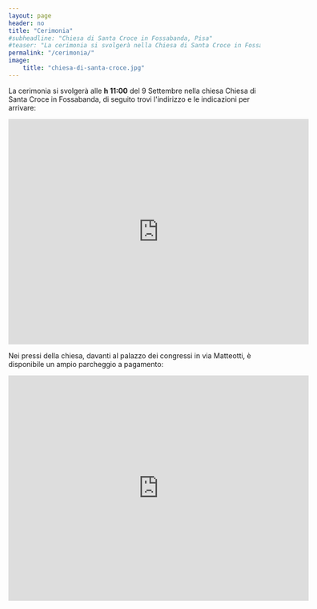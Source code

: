 ```yaml
---
layout: page
header: no
title: "Cerimonia"
#subheadline: "Chiesa di Santa Croce in Fossabanda, Pisa"
#teaser: "La cerimonia si svolgerà nella Chiesa di Santa Croce in Fossabanda, che si trova in Piazza Santa Croce in Fossabanda, 12, 56124 Pisa PI"
permalink: "/cerimonia/"
image:
    title: "chiesa-di-santa-croce.jpg"
---
```




La cerimonia si svolgerà alle **h 11:00** del 9 Settembre nella chiesa Chiesa di Santa Croce in Fossabanda, di seguito trovi l'indirizzo e le indicazioni per arrivare: 


<iframe src="https://www.google.com/maps/embed?pb=!1m18!1m12!1m3!1d2883.9521257002266!2d10.412324375966314!3d43.711543971099424!2m3!1f0!2f0!3f0!3m2!1i1024!2i768!4f13.1!3m3!1m2!1s0x12d5916c89b942b9%3A0x143cac5357ce1948!2sChiesa%20Santa%20Croce%20in%20Fossabanda!5e0!3m2!1sit!2sit!4v1684097468119!5m2!1sit!2sit" width="600" height="450" style="border:0;" allowfullscreen="" loading="lazy" referrerpolicy="no-referrer-when-downgrade"></iframe>

<br>

Nei pressi della chiesa, davanti al palazzo dei congressi in via Matteotti, è disponibile un ampio parcheggio a pagamento:


<iframe src="https://www.google.com/maps/embed?pb=!1m14!1m8!1m3!1d11536.163906019648!2d10.4114497!3d43.7096975!3m2!1i1024!2i768!4f13.1!3m3!1m2!1s0x12d5919160438d9d%3A0x5235ffd13551f99c!2sParcheggio%20Palazzo%20dei%20Congressi!5e0!3m2!1sit!2sit!4v1687768902021!5m2!1sit!2sit" width="600" height="450" style="border:0;" allowfullscreen="" loading="lazy" referrerpolicy="no-referrer-when-downgrade"></iframe>